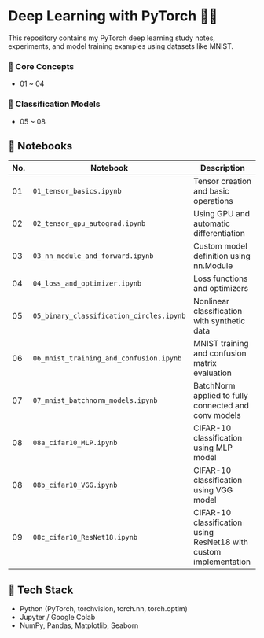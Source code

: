 # Deep Learning with PyTorch 🧠🔥

This repository contains my PyTorch deep learning study notes, experiments, and model training examples using datasets like MNIST.

### 🧠 Core Concepts
- 01 ~ 04

### 🔢 Classification Models
- 05 ~ 08

## 📘 Notebooks

| No. | Notebook | Description |
|-----|----------|-------------|
| 01  | `01_tensor_basics.ipynb` | Tensor creation and basic operations |
| 02  | `02_tensor_gpu_autograd.ipynb` | Using GPU and automatic differentiation |
| 03  | `03_nn_module_and_forward.ipynb` | Custom model definition using nn.Module |
| 04  | `04_loss_and_optimizer.ipynb` | Loss functions and optimizers |
| 05  | `05_binary_classification_circles.ipynb` | Nonlinear classification with synthetic data |
| 06  | `06_mnist_training_and_confusion.ipynb` | MNIST training and confusion matrix evaluation |
| 07  | `07_mnist_batchnorm_models.ipynb` | BatchNorm applied to fully connected and conv models |
| 08  | `08a_cifar10_MLP.ipynb`         | CIFAR-10 classification using MLP model              |
| 08  | `08b_cifar10_VGG.ipynb`         | CIFAR-10 classification using VGG model              |
| 09  | `08c_cifar10_ResNet18.ipynb`     | CIFAR-10 classification using ResNet18 with custom implementation |



## 🔧 Tech Stack

- Python (PyTorch, torchvision, torch.nn, torch.optim)
- Jupyter / Google Colab
- NumPy, Pandas, Matplotlib, Seaborn

